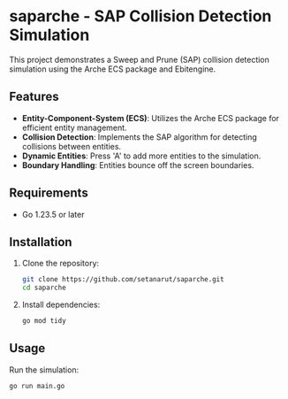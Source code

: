 # saparche - SAP Collision Detection Simulation

This project demonstrates a Sweep and Prune (SAP) collision detection simulation using the Arche ECS package and Ebitengine.

## Features

- **Entity-Component-System (ECS)**: Utilizes the Arche ECS package for efficient entity management.
- **Collision Detection**: Implements the SAP algorithm for detecting collisions between entities.
- **Dynamic Entities**: Press 'A' to add more entities to the simulation.
- **Boundary Handling**: Entities bounce off the screen boundaries.

## Requirements

- Go 1.23.5 or later

## Installation

1. Clone the repository:
    ```sh
    git clone https://github.com/setanarut/saparche.git
    cd saparche
    ```

2. Install dependencies:
    ```sh
    go mod tidy
    ```

## Usage

Run the simulation:
```sh
go run main.go
```